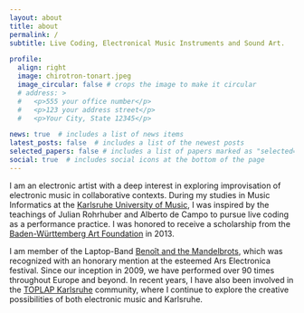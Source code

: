 ```yaml
---
layout: about
title: about
permalink: /
subtitle: Live Coding, Electronical Music Instruments and Sound Art.

profile:
  align: right
  image: chirotron-tonart.jpeg
  image_circular: false # crops the image to make it circular
  # address: >
  #   <p>555 your office number</p>
  #   <p>123 your address street</p>
  #   <p>Your City, State 12345</p>

news: true  # includes a list of news items
latest_posts: false  # includes a list of the newest posts
selected_papers: false # includes a list of papers marked as "selected={true}"
social: true  # includes social icons at the bottom of the page
---
```


I am an electronic artist with a deep interest in exploring improvisation of electronic music in collaborative contexts. During my studies in Music Informatics at the [Karlsruhe University of Music](https://www.hfm-karlsruhe.de/), I was inspired by the teachings of Julian Rohrhuber and Alberto de Campo to pursue live coding as a performance practice. I was honored to receive a scholarship from the [Baden-Württemberg Art Foundation](https://www.kunststiftung.de/) in 2013.

I am member of the Laptop-Band [Benoît and the Mandelbrots](https://the-mandelbrots.de/), which was recognized with an honorary mention at the esteemed Ars Electronica festival. Since our inception in 2009, we have performed over 90 times throughout Europe and beyond. In recent years, I have also been involved in the [TOPLAP Karlsruhe](https://toplap-ka.de/) community, where I continue to explore the creative possibilities of both electronic music and Karlsruhe.
